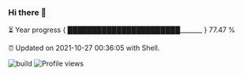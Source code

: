 ### Hi there 👋

⏳ Year progress { ███████████████████████_______ } 77.47 %

⏰ Updated on 2021-10-27 00:36:05 with Shell.

![build](https://github.com/shenxianpeng/shenxianpeng/workflows/build/badge.svg) ![Profile views](https://gpvc.arturio.dev/shenxianpeng)